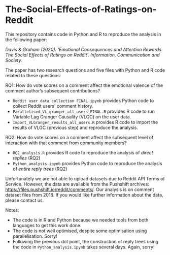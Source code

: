 # The-Social-Effects-of-Ratings-on-Reddit

This repository contains code in Python and R to reproduce the analysis in the following paper:

*Davis & Graham (2020). 'Emotional Consequences and Attention Rewards: The Social Effects of Ratings on Reddit'. Information, Communication and Society.*

The paper has two research questions and five files with Python and R code related to these questions:

RQ1: How do vote scores on a comment affect the emotional valence of the comment author’s subsequent contributions?

- `Reddit user data collection FINAL.ipynb` provides Python code to collect Reddit users' comment history.
- `Parallelised_VL_granger_all_users_FINAL.R` provides R code to run Variable Lag Granger Causality (VLGC) on the user data.
- `Import_VLGranger_results_all_users.R` provides R code to import the results of VLGC (previous step) and reproduce the analysis.

RQ2: How do vote scores on a comment affect the subsequent level of interaction with that comment from community members?

- `RQ2_analysis.R` provides R code to reproduce the analysis of *direct replies* (RQ2)
- `Python_analysis.ipynb` provides Python code to reproduce the analysis of *entire reply trees* (RQ2)

Unfortunately we are not able to upload datasets due to Reddit API Terms of Service. However, the data are available from the Pushshift archives: https://files.pushshift.io/reddit/comments/. Our analysis is on comment dataset files from 2018. If you would like further information about the data, please contact us.

Notes:

- The code is in R and Python because we needed tools from both languages to get this work done.
- The code is not well optimised, despite some optimisation using parallelisation. Sorry!
- Following the previous dot point, the construction of reply trees using the code in `Python_analysis.ipynb` takes several days. Again, sorry!
